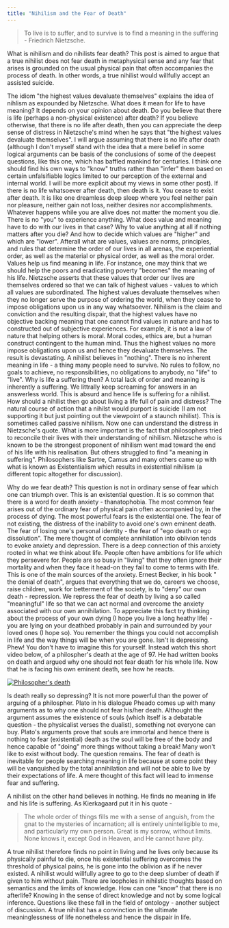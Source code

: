```yaml
---
title: "Nihilism and the Fear of Death"
---
```

>To live is to suffer, and to survive is to find a meaning in the suffering - Friedrich Nietzsche.   

What is nihilism and do nihilists fear death? This post is aimed to argue that a true nihilist does not fear death in metaphysical sense and any fear that arises is grounded on the usual physical pain that often accompanies the process of death. In other words, a true nihilist would willfully accept an assisted suicide.     

The idiom "the highest values devaluate themselves" explains the idea of nihlism as expounded by Nietzsche. What does it mean for life to have meaning? It depends on your opinion about death. Do you believe that there is life (perhaps a non-physical existence) after death? If you believe otherwise, that there is no life after death, then you can appreciate the deep sense of distress in Nietzsche's mind when he says that "the highest values devaluate themselves". I will argue assuming that there is no life after death (although I don't myself stand with the idea that a mere belief in some logical arguments can be basis of the conclusions of some of the deepest questions, like this one, which has baffled mankind for centuries. I think one should find his own ways to "know" truths rather than "infer" them based on certain unfalsifiable logics limited to our perception of the external and internal world. I will be more explicit about my views in some other post). If there is no life whatsoever after death, then death is it. You cease to exist after death. It is like one dreamless deep sleep where you feel neither pain nor pleasure, neither gain not loss, neither desires nor accomplishments. Whatever happens while you are alive does not matter the moment you die. There is no "you" to experience anything. What does value and meaning have to do with our lives in that case? Why to value anything at all if nothing matters after you die? And how to decide which values are "higher" and which are "lower". Afterall what are values, values are norms, principles, and rules that determine the order of our lives in all arenas, the experiential order, as well as the material or physical order, as well as the moral order. Values help us find meaning in life. For instance, one may think that we should help the poors and eradicating poverty "becomes" the meaning of his life. Nietzsche asserts that these values that order our lives are themselves ordered so that we can talk of highest values - values to which all values are subordinated. The highest values devaluate themselves when they no longer serve the purpose of ordering the world, when they cease to impose obligations upon us in any way whatsoever. Nihilism is the claim and conviction and the resulting dispair, that the highest values have no objective backing meaning that one cannot find values in nature and has to constructed out of subjective experiences. For example, it is not a law of nature that helping others is moral. Moral codes, ethics are, but a human construct contingent to the human mind. Thus the highest values no more impose obligations upon us and hence they devaluate themselves. The result is devastating. A nihilist believes in "nothing". There is no inherent meaning in life - a thing many people need to survive. No rules to follow, no goals to achieve, no responsibilities, no obligations to anybody, no "life" to "live". Why is life a suffering then? A total lack of order and meaning is inherently a suffering. We littrally keep screaming for answers in an answerless world. This is absurd and hence life is suffering for a nihilist. How should a nihilist then go about living a life full of pain and distress? The natural course of action that a nihilst would purport is suicide (I am not supporting it but just pointing out the viewpoint of a staunch nihilist). This is sometimes called passive nihilism. Now one can understand the distress in Nietzsche's quote. What is more important is the fact that philosophers tried to reconcile their lives with their understanding of nihilism. Nietzsche who is known to be the strongest proponent of nihilism went mad toward the end of his life with his realisation. But others struggled to find "a meaning in suffering". Philosophers like Sartre, Camus and many others came up with what is known as Existentialism which results in existential nihilism (a different topic altogether for discussion).  

Why do we fear death? This question is not in ordinary sense of fear which one can triumph over. This is an existential question. It is so common that there is a word for death anxiety - thanatophobia. The most common fear arises out of the ordinary fear of physical pain often accompanied by, in the process of dying. The most powerful fears is the existential one. The fear of not existing, the distress of the inability to avoid one's own eminent death. The fear of losing one's personal identity - the fear of "ego death or ego dissolution". The mere thought of complete annihilation into oblivion tends to evoke anxiety and depression. There is a deep connection of this anxiety rooted in what we think about life. People often have ambitions for life which they persevere for. People are so busy in "living" that they often ignore their mortality and when they face it head-on they fail to come to terms with life. This is one of the main sources of the anxiety. Ernest Becker, in his book " the denial of death", argues that everything that we do, careers we choose, raise children, work for betterment of the society, is to "deny" our own death - repression. We repress the fear of death by living a so called "meaningful" life so that we can act normal and overcome the anxiety associated with our own annihilation. To appreciate this fact try thinking about the process of your own dying (I hope you live a long heathy life) - you are lying on your deathbed probably in pain and surrounded by your loved ones (I hope so). You remember the things you could not accomplish in life and the way things will be when you are gone. Isn't is depressing. Phew! You don't have to imagine this for yourself. Instead watch this short video below, of a philospher's death at the age of $97$. He had written books on death and argued why one should not fear death for his whole life. Now that he is facing his own eminent death, see how he reacts.  

[![Philosopher's death](http://img.youtube.com/vi/qX6NztnPU-4/0.jpg)](https://www.youtube.com/watch?v=qX6NztnPU-4 "Philosopher's death")   

Is death really so depressing? It is not more powerful than the power of arguing of a philospher. Plato in his dialogue Pheado comes up with many arguments as to why one should not fear his/her death. Althought the argument assumes the existence of souls (which itself is a debatable question - the physicalist verses the dualist), something not everyone can buy. Plato's arguments prove that souls are immortal and hence there is nothing to fear (existential) death as the soul will be free of the body and hence capable of "doing" more things without taking a break! Many won't like to exist without body. The question remains. The fear of death is inevitable for people searching meaning in life because at some point they will be vanquished by the total annihilation and will not be able to live by their expectations of life. A mere thought of this fact will lead to immense fear and suffering.  

A nihilist on the other hand believes in nothing. He finds no meaning in life and his life is suffering. As Kierkagaard put it in his quote -   
>The whole order of things fills me with a sense of anguish, from the gnat to the mysteries of incarnation; all is entirely unintelligible to me, and particularly my own person. Great is my sorrow, without limits. None knows it, except God in Heaven, and He cannot have pity.  

A true nihilist therefore finds no point in living and he lives only because its physically painful to die, once his existential suffering overcomes the threshold of physical pains, he is gone into the oblivion as if he never existed. A nihilist would willfully agree to go to the deep slumber of death if given to him without pain. There are loopholes in nihilstic thoughts based on semantics and the limits of knowledge. How can one "know" that there is no afterlife? Knowing in the sense of direct knowledge and not by some logical inference. Questions like these fall in the field of ontology - another subject of discussion. A true nihilist has a convinction in the ultimate meaninglessness of life nonetheless and hence the dispair in life.  


